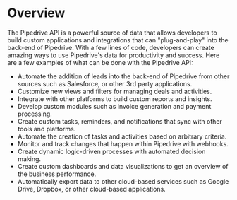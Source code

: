 # Overview

The Pipedrive API is a powerful source of data that allows developers to build
custom applications and integrations that can "plug-and-play" into the back-end
of Pipedrive. With a few lines of code, developers can create amazing ways to
use Pipedrive's data for productivity and success. Here are a few examples of
what can be done with the Pipedrive API:

- Automate the addition of leads into the back-end of Pipedrive from other
  sources such as Salesforce, or other 3rd party applications.
- Customize new views and filters for managing deals and activities.
- Integrate with other platforms to build custom reports and insights.
- Develop custom modules such as invoice generation and payment processing.
- Create custom tasks, reminders, and notifications that sync with other tools
  and platforms.
- Automate the creation of tasks and activities based on arbitrary criteria.
- Monitor and track changes that happen within Pipedrive with webhooks.
- Create dynamic logic-driven processes with automated decision making.
- Create custom dashboards and data visualizations to get an overview of the
  business performance.
- Automatically export data to other cloud-based services such as Google Drive,
  Dropbox, or other cloud-based applications.
